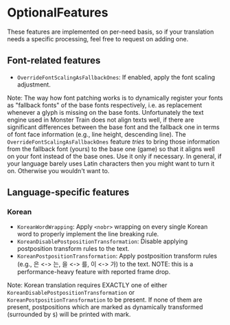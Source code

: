 # OptionalFeatures

These features are implemented on per-need basis, so if your translation needs a specific processing, feel free to request on adding one.

## Font-related features

* `OverrideFontScalingAsFallbackOnes`: If enabled, apply the font scaling adjustment.

Note: The way how font patching works is to dynamically register your fonts as "fallback fonts" of the base fonts respectively, i.e. as replacement whenever a glyph is missing on the base fonts. Unfortunately the text engine used in Monster Train does not align texts well, if there are significant differences between the base font and the fallback one in terms of font face information (e.g., line height, descending line). The `OverrideFontScalingAsFallbackOnes` feature *tries* to bring those information from the fallback font (yours) to the base one (game) so that it aligns well on your font instead of the base ones. Use it only if necessary. In general, if your language barely uses Latin characters then you might want to turn it on. Otherwise you wouldn't want to.

## Language-specific features

### Korean

* `KoreanWordWrapping`: Apply `<nobr>` wrapping on every single Korean word to properly implement the line breaking rule.
* `KoreanDisablePostpositionTransformation`: Disable applying postposition transform rules to the text.
* `KoreanPostpositionTransformation`: Apply postposition transform rules (e.g., 은 <-> 는, 을 <-> 를, 이 <-> 가) to the text. NOTE: this is a performance-heavy feature with reported frame drop.

Note: Korean translation requires EXACTLY one of either `KoreanDisablePostpositionTransformation` or `KoreanPostpositionTransformation` to be present. If none of them are present, postpositions which are marked as dynamically transformed (surrounded by `$`) will be printed with mark.

